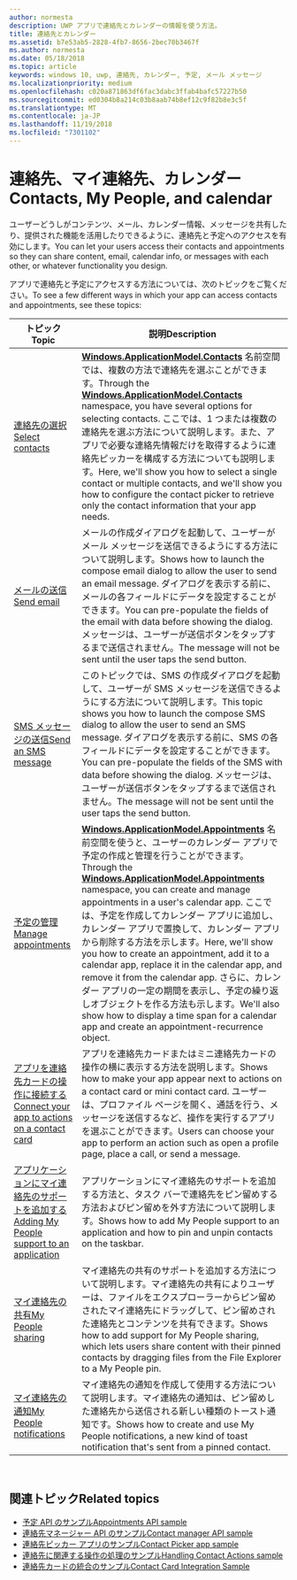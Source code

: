 ```yaml
---
author: normesta
description: UWP アプリで連絡先とカレンダーの情報を使う方法。
title: 連絡先とカレンダー
ms.assetid: b7e53ab5-2828-4fb7-8656-2bec70b3467f
ms.author: normesta
ms.date: 05/18/2018
ms.topic: article
keywords: windows 10, uwp, 連絡先, カレンダー, 予定, メール メッセージ
ms.localizationpriority: medium
ms.openlocfilehash: c020a871863df6fac3dabc3ffab4bafc57227b50
ms.sourcegitcommit: ed0304b8a214c03b8aab74b8ef12c9f82b8e3c5f
ms.translationtype: MT
ms.contentlocale: ja-JP
ms.lasthandoff: 11/19/2018
ms.locfileid: "7301102"
---
```

# <a name="contacts-my-people-and-calendar"></a><span data-ttu-id="0181f-104">連絡先、マイ連絡先、カレンダー</span><span class="sxs-lookup"><span data-stu-id="0181f-104">Contacts, My People, and calendar</span></span>


<span data-ttu-id="0181f-105">ユーザーどうしがコンテンツ、メール、カレンダー情報、メッセージを共有したり、提供された機能を活用したりできるように、連絡先と予定へのアクセスを有効にします。</span><span class="sxs-lookup"><span data-stu-id="0181f-105">You can let your users access their contacts and appointments so they can share content, email, calendar info, or messages with each other, or whatever functionality you design.</span></span>

<span data-ttu-id="0181f-106">アプリで連絡先と予定にアクセスする方法については、次のトピックをご覧ください。</span><span class="sxs-lookup"><span data-stu-id="0181f-106">To see a few different ways in which your app can access contacts and appointments, see these topics:</span></span>

| <span data-ttu-id="0181f-107">トピック</span><span class="sxs-lookup"><span data-stu-id="0181f-107">Topic</span></span> | <span data-ttu-id="0181f-108">説明</span><span class="sxs-lookup"><span data-stu-id="0181f-108">Description</span></span> |
|-------|-------------|
| [<span data-ttu-id="0181f-109">連絡先の選択</span><span class="sxs-lookup"><span data-stu-id="0181f-109">Select contacts</span></span>](selecting-contacts.md) | <span data-ttu-id="0181f-110">[<strong>Windows.ApplicationModel.Contacts</strong>](https://msdn.microsoft.com/library/windows/apps/BR225002) 名前空間では、複数の方法で連絡先を選ぶことができます。</span><span class="sxs-lookup"><span data-stu-id="0181f-110">Through the [<strong>Windows.ApplicationModel.Contacts</strong>](https://msdn.microsoft.com/library/windows/apps/BR225002) namespace, you have several options for selecting contacts.</span></span> <span data-ttu-id="0181f-111">ここでは、1 つまたは複数の連絡先を選ぶ方法について説明します。また、アプリで必要な連絡先情報だけを取得するように連絡先ピッカーを構成する方法についても説明します。</span><span class="sxs-lookup"><span data-stu-id="0181f-111">Here, we'll show you how to select a single contact or multiple contacts, and we'll show you how to configure the contact picker to retrieve only the contact information that your app needs.</span></span> |
| [<span data-ttu-id="0181f-112">メールの送信</span><span class="sxs-lookup"><span data-stu-id="0181f-112">Send email</span></span>](sending-email.md) | <span data-ttu-id="0181f-113">メールの作成ダイアログを起動して、ユーザーがメール メッセージを送信できるようにする方法について説明します。</span><span class="sxs-lookup"><span data-stu-id="0181f-113">Shows how to launch the compose email dialog to allow the user to send an email message.</span></span> <span data-ttu-id="0181f-114">ダイアログを表示する前に、メールの各フィールドにデータを設定することができます。</span><span class="sxs-lookup"><span data-stu-id="0181f-114">You can pre-populate the fields of the email with data before showing the dialog.</span></span> <span data-ttu-id="0181f-115">メッセージは、ユーザーが送信ボタンをタップするまで送信されません。</span><span class="sxs-lookup"><span data-stu-id="0181f-115">The message will not be sent until the user taps the send button.</span></span> |
| [<span data-ttu-id="0181f-116">SMS メッセージの送信</span><span class="sxs-lookup"><span data-stu-id="0181f-116">Send an SMS message</span></span>](sending-an-sms-message.md) | <span data-ttu-id="0181f-117">このトピックでは、SMS の作成ダイアログを起動して、ユーザーが SMS メッセージを送信できるようにする方法について説明します。</span><span class="sxs-lookup"><span data-stu-id="0181f-117">This topic shows you how to launch the compose SMS dialog to allow the user to send an SMS message.</span></span> <span data-ttu-id="0181f-118">ダイアログを表示する前に、SMS の各フィールドにデータを設定することができます。</span><span class="sxs-lookup"><span data-stu-id="0181f-118">You can pre-populate the fields of the SMS with data before showing the dialog.</span></span> <span data-ttu-id="0181f-119">メッセージは、ユーザーが送信ボタンをタップするまで送信されません。</span><span class="sxs-lookup"><span data-stu-id="0181f-119">The message will not be sent until the user taps the send button.</span></span> |
| [<span data-ttu-id="0181f-120">予定の管理</span><span class="sxs-lookup"><span data-stu-id="0181f-120">Manage appointments</span></span>](managing-appointments.md) | <span data-ttu-id="0181f-121">[<strong>Windows.ApplicationModel.Appointments</strong>](https://msdn.microsoft.com/library/windows/apps/Dn263359) 名前空間を使うと、ユーザーのカレンダー アプリで予定の作成と管理を行うことができます。</span><span class="sxs-lookup"><span data-stu-id="0181f-121">Through the [<strong>Windows.ApplicationModel.Appointments</strong>](https://msdn.microsoft.com/library/windows/apps/Dn263359) namespace, you can create and manage appointments in a user's calendar app.</span></span> <span data-ttu-id="0181f-122">ここでは、予定を作成してカレンダー アプリに追加し、カレンダー アプリで置換して、カレンダー アプリから削除する方法を示します。</span><span class="sxs-lookup"><span data-stu-id="0181f-122">Here, we'll show you how to create an appointment, add it to a calendar app, replace it in the calendar app, and remove it from the calendar app.</span></span> <span data-ttu-id="0181f-123">さらに、カレンダー アプリの一定の期間を表示し、予定の繰り返しオブジェクトを作る方法も示します。</span><span class="sxs-lookup"><span data-stu-id="0181f-123">We'll also show how to display a time span for a calendar app and create an appointment-recurrence object.</span></span> |
| [<span data-ttu-id="0181f-124">アプリを連絡先カードの操作に接続する</span><span class="sxs-lookup"><span data-stu-id="0181f-124">Connect your app to actions on a contact card</span></span>](integrating-with-contacts.md) | <span data-ttu-id="0181f-125">アプリを連絡先カードまたはミニ連絡先カードの操作の横に表示する方法を説明します。</span><span class="sxs-lookup"><span data-stu-id="0181f-125">Shows how to make your app appear next to actions on a contact card or mini contact card.</span></span> <span data-ttu-id="0181f-126">ユーザーは、プロファイル ページを開く、通話を行う、メッセージを送信するなど、操作を実行するアプリを選ぶことができます。</span><span class="sxs-lookup"><span data-stu-id="0181f-126">Users can choose your app to perform an action such as open a profile page, place a call, or send a message.</span></span> |
| [<span data-ttu-id="0181f-127">アプリケーションにマイ連絡先のサポートを追加する</span><span class="sxs-lookup"><span data-stu-id="0181f-127">Adding My People support to an application</span></span>](my-people-support.md) | <span data-ttu-id="0181f-128">アプリケーションにマイ連絡先のサポートを追加する方法と、タスク バーで連絡先をピン留めする方法およびピン留めを外す方法について説明します。</span><span class="sxs-lookup"><span data-stu-id="0181f-128">Shows how to add My People support to an application and how to pin and unpin contacts on the taskbar.</span></span> |
| [<span data-ttu-id="0181f-129">マイ連絡先の共有</span><span class="sxs-lookup"><span data-stu-id="0181f-129">My People sharing</span></span>](my-people-sharing.md) | <span data-ttu-id="0181f-130">マイ連絡先の共有のサポートを追加する方法について説明します。マイ連絡先の共有によりユーザーは、ファイルをエクスプローラーからピン留めされたマイ連絡先にドラッグして、ピン留めされた連絡先とコンテンツを共有できます。</span><span class="sxs-lookup"><span data-stu-id="0181f-130">Shows how to add support for My People sharing, which lets users share content with their pinned contacts by dragging files from the File Explorer to a My People pin.</span></span> |
| [<span data-ttu-id="0181f-131">マイ連絡先の通知</span><span class="sxs-lookup"><span data-stu-id="0181f-131">My People notifications</span></span>](my-people-notifications.md) | <span data-ttu-id="0181f-132">マイ連絡先の通知を作成して使用する方法について説明します。マイ連絡先の通知は、ピン留めした連絡先から送信される新しい種類のトースト通知です。</span><span class="sxs-lookup"><span data-stu-id="0181f-132">Shows how to create and use My People notifications, a new kind of toast notification that's sent from a pinned contact.</span></span> |

 

## <a name="related-topics"></a><span data-ttu-id="0181f-133">関連トピック</span><span class="sxs-lookup"><span data-stu-id="0181f-133">Related topics</span></span>

* [<span data-ttu-id="0181f-134">予定 API のサンプル</span><span class="sxs-lookup"><span data-stu-id="0181f-134">Appointments API sample</span></span>](http://go.microsoft.com/fwlink/p/?linkid=309836)
* [<span data-ttu-id="0181f-135">連絡先マネージャー API のサンプル</span><span class="sxs-lookup"><span data-stu-id="0181f-135">Contact manager API sample</span></span>](http://go.microsoft.com/fwlink/p/?LinkID=310079)
* [<span data-ttu-id="0181f-136">連絡先ピッカー アプリのサンプル</span><span class="sxs-lookup"><span data-stu-id="0181f-136">Contact Picker app sample</span></span>](http://go.microsoft.com/fwlink/p/?linkid=231575)
* [<span data-ttu-id="0181f-137">連絡先に関連する操作の処理のサンプル</span><span class="sxs-lookup"><span data-stu-id="0181f-137">Handling Contact Actions sample</span></span>](http://go.microsoft.com/fwlink/p/?LinkID=320151)
* [<span data-ttu-id="0181f-138">連絡先カードの統合のサンプル</span><span class="sxs-lookup"><span data-stu-id="0181f-138">Contact Card Integration Sample</span></span>](https://github.com/Microsoft/Windows-universal-samples/tree/master/Samples/ContactCardIntegration)
